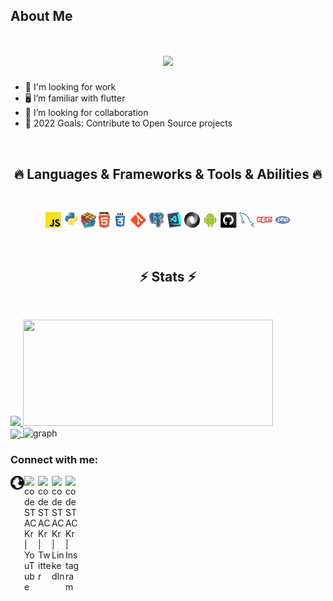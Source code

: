 ## About Me
<h1 align="center">
  <a href="https://git.io/typing-svg">
    <img src="https://readme-typing-svg.herokuapp.com?width=550&color=000000&size=28&center=true&vCenter=true&lines=Hello+There!+%F0%9F%91%8B;This+is+AFIV+DICKY+EFENDY...;A+passionate+mobile+developer.;Nice+to+meet+you!" />
  </a>
</h1>

- 🔭 I'm looking for work
- :desktop_computer: I’m familiar with flutter 
- :handshake:	 I’m looking for collaboration
- 🥅 2022 Goals: Contribute to Open Source projects
<br>
<h2 align="center">🔥 Languages & Frameworks & Tools & Abilities 🔥</h2>
<br>
<p align="center">
    <code><img title="Javascript" height="25" src="https://github.com/iarmankhan/iarmankhan/blob/master/assets/javascript.svg"></code>
    <code><img title="Python" height="25" src="https://github.com/iarmankhan/iarmankhan/blob/master/assets/python-original.svg"></code>
    <code><img title="Problem Solving" height="25" src="https://github.com/iarmankhan/iarmankhan/blob/master/assets/problemSolving.png"></code>
    <code><img title="HTML5" height="25" src="https://github.com/iarmankhan/iarmankhan/blob/master/assets/html5.svg"></code>
    <code><img title="CSS" height="25" src="https://github.com/iarmankhan/iarmankhan/blob/master/assets/css.svg"></code>
    <code><img title="Git" height="25" src="https://github.com/iarmankhan/iarmankhan/blob/master/assets/git-original.svg"></code>
    <code><img title="PostgreSQL" height="25" src="https://github.com/iarmankhan/iarmankhan/blob/master/assets/postgresql.svg"></code>
    <code><img title="Visual Studio Code" height="25" src="https://github.com/iarmankhan/iarmankhan/blob/master/assets/vscode.png"></code>
    <code><img title="JSON" height="25" src="https://github.com/iarmankhan/iarmankhan/blob/master/assets/json.svg"></code>
    <code><img title="Android" height="25" src="https://github.com/iarmankhan/iarmankhan/blob/master/assets/android.svg"></code>
    <code><img title="GitHub" height="25" src="https://github.com/iarmankhan/iarmankhan/blob/master/assets/github.svg"></code>
    <code><img title="MySQL" height="25" src="https://github.com/iarmankhan/iarmankhan/blob/master/assets/mysql.svg"></code>
    <code><img title="npm" height="25" src="https://github.com/iarmankhan/iarmankhan/blob/master/assets/npm.svg"></code>
    <code><img title="PHP" height="25" src="https://github.com/iarmankhan/iarmankhan/blob/master/assets/php.svg"></code>
</p>
<br>
<h2 align="center">⚡ Stats ⚡</h2>
<br>
<p align="center">
  <div>
    <a href="https://github.com/denvercoder1/github-readme-streak-stats" title="Go to Source">
      <img width="428px" src="https://github-readme-streak-stats.herokuapp.com/?user=withadifens&theme=react&border=61dafb&hide_border=true"/>
    </a>
     <a href="https://github.com/anuraghazra/github-readme-stats">
      <img width="400px" height="170px" src="https://github-readme-stats.vercel.app/api/top-langs/?username=withadifens&title_color=61dafb&text_color=ffffff&icon_color=61dafb&bg_color=20232a&langs_count=8&layout=compact&border_color=61dafb&hide_border=true"/>
    </a>
  </div>
  <a href="https://github.com/anuraghazra/github-readme-stats" title="Go to Source">
      <img align="center" width="80%" src="https://github-readme-stats.vercel.app/api?username=withadifens&show_icons=true&theme=react&border_color=61dafb&hide_border=true" />
    </a>
  <img src="https://activity-graph.herokuapp.com/graph?username=withadifens&theme=react-dark&bg_color=20232a&hide_border=true" width="100%"  alt="graph"/>
</p>

[website]: https://afivdickyefendy.medium.com/
[twitter]: https://twitter.com/withadifens
[youtube]: https://www.youtube.com/channel/UCtboq_oYdHOPjKrkS6LAKbw
[instagram]: https://www.instagram.com/withadifens/
[linkedin]: https://www.linkedin.com/in/withadifens/

### Connect with me:

[<img align="left" alt="codeSTACKr.com" width="22px" src="https://raw.githubusercontent.com/iconic/open-iconic/master/svg/globe.svg" />][website]
[<img align="left" alt="codeSTACKr | YouTube" width="22px" src="https://cdn.jsdelivr.net/npm/simple-icons@v3/icons/youtube.svg" />][youtube]
[<img align="left" alt="codeSTACKr | Twitter" width="22px" src="https://cdn.jsdelivr.net/npm/simple-icons@v3/icons/twitter.svg" />][twitter]
[<img align="left" alt="codeSTACKr | LinkedIn" width="22px" src="https://cdn.jsdelivr.net/npm/simple-icons@v3/icons/linkedin.svg" />][linkedin]
[<img align="left" alt="codeSTACKr | Instagram" width="22px" src="https://cdn.jsdelivr.net/npm/simple-icons@v3/icons/instagram.svg" />][instagram]

